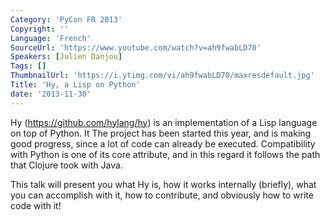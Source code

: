 ```yaml
---
Category: 'PyCon FR 2013'
Copyright: ''
Language: 'French'
SourceUrl: 'https://www.youtube.com/watch?v=ah9fwabLD70'
Speakers: [Julien Danjou]
Tags: []
ThumbnailUrl: 'https://i.ytimg.com/vi/ah9fwabLD70/maxresdefault.jpg'
Title: 'Hy, a Lisp on Python'
date: '2013-11-30'
---
```

Hy (https://github.com/hylang/hy) is an implementation of a Lisp language on top of Python. It The project has been started this year, and is making good progress, since a lot of code can already be executed. Compatibility with Python is one of its core attribute, and in this regard it follows the path that Clojure took with Java.

This talk will present you what Hy is, how it works internally (briefly), what you can accomplish with it, how to contribute, and obviously how to write code with it!